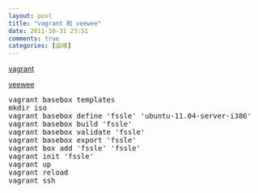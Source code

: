 ```yaml
---
layout: post
title: "vagrant 和 veewee"
date: 2011-10-31 23:51
comments: true
categories: [运维] 
---
```


[vagrant](http://vagrantup.comi)

[veewee](https://github.com/jedi4ever/veewee)
    
<pre>
vagrant basebox templates
mkdir iso
vagrant basebox define 'fssle' 'ubuntu-11.04-server-i386'
vagrant basebox build 'fssle'
vagrant basebox validate 'fssle'
vagrant basebox export 'fssle'
vagrant box add 'fssle' 'fssle'
vagrant init 'fssle'
vagrant up
vagrant reload
vagrant ssh
</pre>
